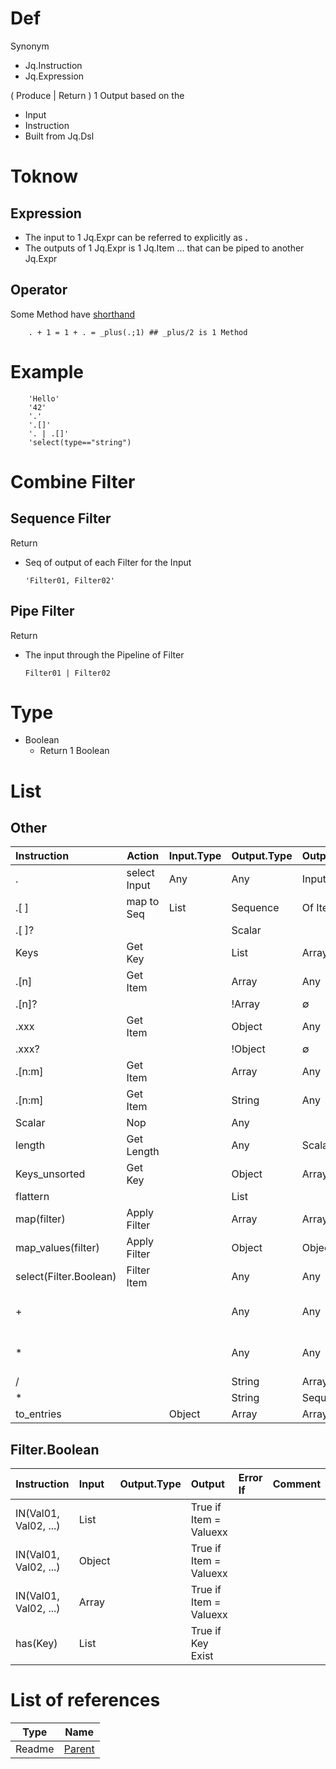 # Def
Synonym
- Jq.Instruction
- Jq.Expression

( Produce | Return ) 1 Output based on the
  - Input
  - Instruction
- Built from Jq.Dsl  
# Toknow
## Expression
- The input to 1 Jq.Expr can be referred to explicitly as **.**
- The outputs of 1 Jq.Expr is 1 Jq.Item ... that can be piped to another Jq.Expr
## Operator
Some Method have [shorthand](../whatis/shorthand_whatis.md)

        . + 1 = 1 + . = _plus(.;1) ## _plus/2 is 1 Method
     
# Example
        'Hello'
        '42'
        '.'
        '.[]'
        '. | .[]'
        'select(type=="string")

# Combine Filter
## Sequence Filter
Return
- Seq of output of each Filter for the Input

      'Filter01, Filter02'
## Pipe Filter
Return
- The input through the Pipeline of Filter

      Filter01 | Filter02

# Type
- Boolean
  - Return 1 Boolean

# List
## Other
| Instruction | Action           | Input.Type    | Output.Type| Output | Error If | Comment| 
|:--|----|:--|:--|:--|:--|--|
|.      |select Input      | Any      | Any      |  Input | | | |
|.[ ]   |map to Seq  | List     | Sequence | Of Item | Bad Input.Type | |
| .[ ]? | |                | Scalar   |          | &empty;| | |
| Keys    | Get Key |              | List   | Array    |  Of Key| |Order by Key |
| .[n] | Get Item|                  | Array    | Any      | Item of key n | Bad Input.Type |- null if !Exist, - n &isin; &integers;|
| .[n]? |  |                | !Array   | &empty;  | | |
| .xxx | Get Item |                 | Object   | Any      | Item of Key xxx | Bad Input.Type |- null if !Exist, - n &isin; &integers;|
| .xxx?  |  |               | !Object   | &empty;  | | |
| .[n:m] | Get Item |               | Array    | Any      |Item n to Item m |Bad Input.Type | **[]** if empty|
| .[n:m]  |Get Item  |              | String   | Any      |Char n to Char m |Bad Input.Type | **""** if empty|
| Scalar  | Nop |              | Any      |          |  Scalar| | |
| length  | Get Length|              | Any     | Scalar   |  Nb of Item    | | |
| Keys_unsorted | Get Key |        | Object   | Array    |  Of Key| |Not Ordered |
| flattern   | |           | List     |          |  |
| map(filter) | Apply Filter|          | Array    | Array    | of Filtered Item| | |
| map_values(filter) |Apply Filter |   | Object   | Object   | of Filtered Item| | |
| select(Filter.Boolean)| Filter Item | | Any      | Any      |  Item for wich Filter return True| | |
| + | | | Any      | Any      |  Concatenate|Operand are different | |
| * | | | Any      | Any      |  Concatenate.Recursive|Operand are different | |
| / | | | String   | Array    |  Split String | |
| * | | | String   | Sequence |  Split String | |
| to_entries | | Object| Array   | Array |  Split String | |


## Filter.Boolean
| Instruction           | Input    | Output.Type| Output | Error If | Comment| 
|--|:--|:--|:--|:--|--|
| IN(Val01, Val02, ...) | List  |  | True if Item = Valuexx| | |
| IN(Val01, Val02, ...) | Object  |  | True if Item = Valuexx| | |
| IN(Val01, Val02, ...) | Array  |  | True if Item = Valuexx| | |
| has(Key) | List       |       |  True if Key Exist|  | |

# List of references
|Type|Name|
|--|--|
|Readme|[Parent][Parent_Folder_Readme]

[//]: #(Reference.Readme)
[Parent_Folder_Readme]:       ../readme.md        

